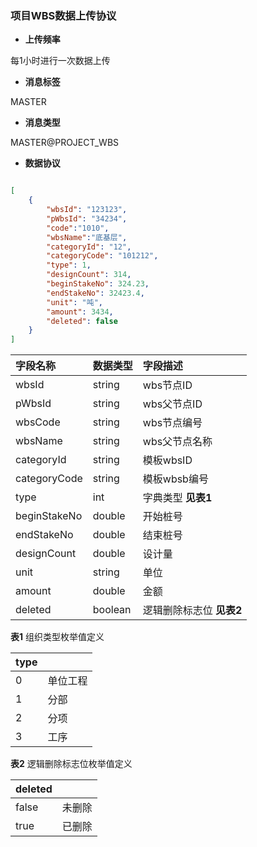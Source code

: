 ### 项目WBS数据上传协议

* **上传频率**

每1小时进行一次数据上传

* **消息标签**

MASTER

* **消息类型**

MASTER@PROJECT_WBS

* **数据协议**

```json

[
    {
        "wbsId": "123123",
        "pWbsId": "34234",
        "code":"1010",
        "wbsName":"底基层",
        "categoryId": "12",
        "categoryCode": "101212",
        "type": 1,
        "designCount": 314,
        "beginStakeNo": 324.23,
        "endStakeNo": 32423.4,
        "unit": "吨",
        "amount": 3434,
        "deleted": false
    }
]

```

| 字段名称 | 数据类型 | 字段描述 |
| :--- | :--- | :--- |
| wbsId | string | wbs节点ID |
| pWbsId | string | wbs父节点ID |
| wbsCode | string | wbs节点编号 |
| wbsName | string | wbs父节点名称 |
| categoryId | string | 模板wbsID |
| categoryCode | string | 模板wbsb编号 |
| type | int | 字典类型 **见表1** |
| beginStakeNo | double | 开始桩号 |
| endStakeNo | double | 结束桩号 |
| designCount | double | 设计量 |
| unit | string | 单位 |
| amount | double | 金额 |
| deleted | boolean | 逻辑删除标志位 **见表2**|


**表1** 组织类型枚举值定义

| type |  |
| :--- | :--- |
| 0 | 单位工程 |
| 1 | 分部 |
| 2 | 分项 |
| 3 | 工序 |

**表2** 逻辑删除标志位枚举值定义

| deleted |  |
| :--- | :--- |
| false | 未删除 |
| true | 已删除 |

